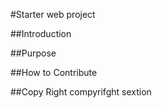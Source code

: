 #Starter web project

##Introduction

##Purpose

##How to Contribute

##Copy Right
compyrifght sextion